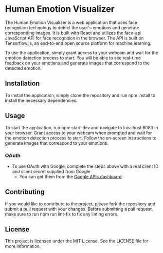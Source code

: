 # Human Emotion Visualizer

The Human Emotion Visualizer is a web application that uses face recognition technology to detect the user's emotions and generate corresponding images. It is built with React and utilizes the face-api JavaScript API for face recognition in the browser. The API is built on Tensorflow.js, an end-to-end open source platform for machine learning.

To use the application, simply grant access to your webcam and wait for the emotion detection process to start. You will be able to see real-time feedback on your emotions and generate images that correspond to the detected emotion.

## Installation

To install the application, simply clone the repository and run npm install to install the necessary dependencies.

## Usage

To start the application, run npm start-dev and navigate to localhost:8080 in your browser. Grant access to your webcam when prompted and wait for the emotion detection process to start. Follow the on-screen instructions to generate images that correspond to your emotions.

### OAuth

* To use OAuth with Google, complete the steps above with a real client
  ID and client secret supplied from Google
  * You can get them from the [Google APIs dashboard][google-apis].

[google-apis]: https://console.developers.google.com/apis/credentials

## Contributing

If you would like to contribute to the project, please fork the repository and submit a pull request with your changes. Before submitting a pull request, make sure to run npm run lint-fix to fix any linting errors.

## License

This project is licensed under the MIT License. See the LICENSE file for more information.

